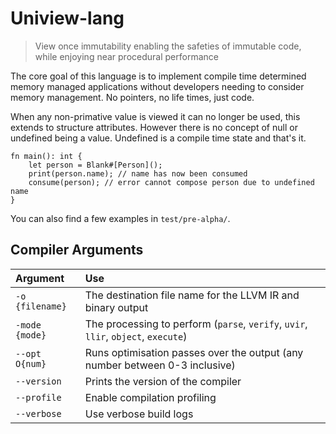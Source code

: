 # Uniview-lang

> View once immutability enabling the safeties of immutable code, while enjoying near procedural performance

The core goal of this language is to implement compile time determined memory managed applications without developers needing to consider memory management. No pointers, no life times, just code.

When any non-primative value is viewed it can no longer be used, this extends to structure attributes. However there is no concept of null or undefined being a value. Undefined is a compile time state and that's it.
```uv
fn main(): int {
	let person = Blank#[Person]();
	print(person.name); // name has now been consumed
	consume(person); // error cannot compose person due to undefined name
}
```

You can also find a few examples in `test/pre-alpha/`.


## Compiler Arguments

| Argument | Use |
| :- | :- |
| `-o {filename}` | The destination file name for the LLVM IR and binary output |
| `-mode {mode}` | The processing to perform (`parse`, `verify`, `uvir`, `llir`, `object`, `execute`) |
| `--opt O{num}` | Runs optimisation passes over the output (any number between 0-3 inclusive) |
| `--version` | Prints the version of the compiler |
| `--profile` | Enable compilation profiling |
| `--verbose` | Use verbose build logs |
